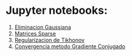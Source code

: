 # Jupyter notebooks:
1. [Eliminacion Gaussiana](https://github.com/ManuelSanchezUribe/IMT2111/blob/main/Jupyter/Gaussian%20Elimination.ipynb)
2. [Matrices Sparse](https://github.com/ManuelSanchezUribe/IMT2111/blob/main/Jupyter/Sparse%Matric4es-Copy1.ipynb)
3. [Regularizacion de Tikhonov](https://github.com/ManuelSanchezUribe/IMT2111/blob/main/Jupyter/Tikhonov%Regularization.ipynb)
4. [Convergencia metodo Gradiente Conjugado](https://github.com/ManuelSanchezUribe/IMT2111/blob/main/Jupyter/Conjugate%20Gradient.ipynb)
